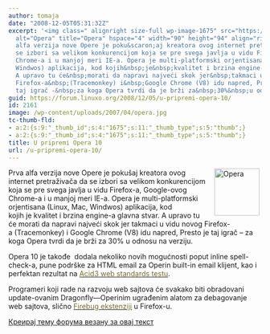 ```yaml
---
author: tomaja
date: "2008-12-05T05:31:32Z"
excerpt: '<img class=" alignright size-full wp-image-1675" src="https://linuxo.org/wp-content/uploads/2007/04/opera.jpg"
  alt="Opera" title="Opera" hspace="4" width="90" height="94" align="right" />Prva
  alfa verzija nove Opere je poku&scaron;aj kreatora ovog internet pretraživača da
  se izbori sa velikom konkurencijom koja se pre svega javlja u vidu Firefox-a, Google-ovog
  Chrome-a i u manjoj meri IE-a. Opera je multi-platformski orjentisana (Linux, Mac,
  Windwos) aplikacija, kod kojih&nbsp;je&nbsp;kvalitet i brzina engine-a glavna stvar.
  A upravo tu će&nbsp;morati da napravi najveći skok jer&nbsp;takmaci u vidu novog
  Firefox-a&nbsp;(Tracemonkey) i&nbsp;Google Chrome (V8) idu napred, Presto&nbsp;je
  taj igrač -&nbsp;za koga Opera tvrdi da je brži za&nbsp;30%&nbsp;u odnosu na verziju. '
guid: https://forum.linuxo.org/2008/12/05/u-pripremi-opera-10/
id: 2161
image: /wp-content/uploads/2007/04/opera.jpg
tc-thumb-fld:
- a:2:{s:9:"_thumb_id";s:4:"1675";s:11:"_thumb_type";s:5:"thumb";}
- a:2:{s:9:"_thumb_id";s:4:"1675";s:11:"_thumb_type";s:5:"thumb";}
title: U pripremi Opera 10
url: /u-pripremi-opera-10/
---
```

<img class=" alignright size-full wp-image-1675" src="https://linuxo.org/wp-content/uploads/2007/04/opera.jpg" alt="Opera" title="Opera" hspace="4" width="90" height="94" align="right" />Prva alfa verzija nove Opere je poku&scaron;aj kreatora ovog internet pretraživača da se izbori sa velikom konkurencijom koja se pre svega javlja u vidu Firefox-a, Google-ovog Chrome-a i u manjoj meri IE-a. Opera je multi-platformski orjentisana (Linux, Mac, Windwos) aplikacija, kod kojih&nbsp;je&nbsp;kvalitet i brzina engine-a glavna stvar. A upravo tu će&nbsp;morati da napravi najveći skok jer&nbsp;takmaci u vidu novog Firefox-a&nbsp;(Tracemonkey) i&nbsp;Google Chrome (V8) idu napred, Presto&nbsp;je taj igrač &#8211;&nbsp;za koga Opera tvrdi da je brži za&nbsp;30%&nbsp;u odnosu na verziju. <!--break-->

Opera 10 je takođe&nbsp; dodala nekoliko novih mogućnosti poput inline spell-check-a, pune podr&scaron;ke za&nbsp;HTML email za&nbsp;Operin built-in email klijent, kao i perfektan rezultat na [<font color="#786e29">Acid3 web standards testu</font>](http://acid3.acidtests.org/).

Programeri koji rade na razvoju web sajtova će svakako biti obradovani update-ovanim&nbsp;Dragonfly&mdash;Operinim ugrađenim alatom&nbsp;za debagovanje web sajtova, slično [<font color="#786e29">Firebug ekstenziji</font>](https://addons.mozilla.org/en-US/firefox/addon/1843)&nbsp;u Firefox-u.

[Креирај тему форума везану за овај текст](https://linuxo.org/nova-tema-na-forumu/?se_pid=2161)